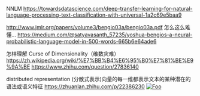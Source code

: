 NNLM
https://towardsdatascience.com/deep-transfer-learning-for-natural-language-processing-text-classification-with-universal-1a2c69e5baa9



http://www.jmlr.org/papers/volume3/bengio03a/bengio03a.pdf
怎么这么难懂...
https://medium.com/@satyavasanth_57235/yoshua-bengios-a-neural-probabilistic-language-model-in-500-words-665b6e64ade6

怎样理解 Curse of Dimensionality（维数灾难）
https://zh.wikipedia.org/wiki/%E7%BB%B4%E6%95%B0%E7%81%BE%E9%9A%BE
https://www.zhihu.com/question/27836140

distributed representation (分散式表示)向量的每一维都表示文本的某种潜在的语法或语义特征
https://zhuanlan.zhihu.com/p/22386230
[![Foo](https://pic1.zhimg.com/80/d6a33408a8bf47e3af5b3f9623233fd4_720w.jpg)](https://zhuanlan.zhihu.com/p/22386230)
